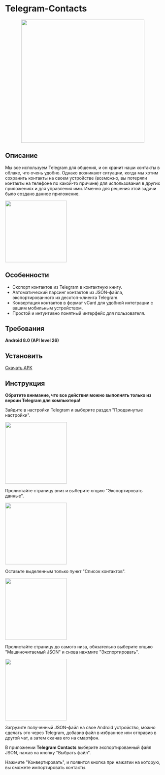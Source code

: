 # Telegram-Contacts

<p align="center">
      <img src="https://i.ibb.co/VMD38h2/save-contacts-high-resolution-color-logo.png" width="400">
</p>

## Описание
Мы все используем Telegram для общения, и он хранит наши контакты в облаке, что очень удобно.
Однако возникают ситуации, когда мы хотим сохранить контакты на своем устройстве (возможно, вы потеряли контакты на телефоне по какой-то причине)
для использования в других приложениях и для управления ими. Именно для решения этой задачи было создано данное приложение.

<img src="https://i.ibb.co/mXF0cLw/Screenshot-20230914-182242.png" width="200">

## Особенности
- Экспорт контактов из Telegram в контактную книгу.
- Автоматический парсинг контактов из JSON-файла, экспортированного из десктоп-клиента Telegram.
- Конвертация контактов в формат vCard для удобной интеграции с вашим мобильным устройством.
- Простой и интуитивно понятный интерфейс для пользователя.

## Требования
**Android 8.0 (API level 26)**

## Установить
[Скачать APK](https://github.com/Zelimkhan-Magomadov/Telegram-Contacts/releases/download/v1.0/Telegram-Contacts.apk)

## Инструкция

**Обратите внимание, что все действия можно выполнять только из версии Telegram для компьютера!**

Зайдите в настройки Telegram и выберите раздел "Продвинутые настройки".

<img src="https://i.ibb.co/9gm4bTw/image.png" width="200">

Пролистайте страницу вниз и выберите опцию "Экспортировать данные".

<img src="https://i.ibb.co/3BmthK1/image.png" width="200">

Оставьте выделенным только пункт "Список контактов".

<img src="https://i.ibb.co/8Y4fbV5/image.png" width="200">

Пролистайте страницу до самого низа, обязательно выберите опцию "Машиночитаемый JSON" и снова нажмите "Экспортировать".

<img src="https://i.ibb.co/Qv8VgRL/image.png" width="200">

Загрузите полученный JSON-файл на свое Android устройство, можно сделать это через Telegram, добавив файл в избранное или отправив в другой чат, а затем скачав его на смартфон.
   
В приложении **Telegram Contacts** выберите экспортированный файл JSON, нажав на кнопку "Выбрать файл".
   
Нажмите "Конвертировать", и появится кнопка при нажатии на которую, вы сможете импортировать контакты.

